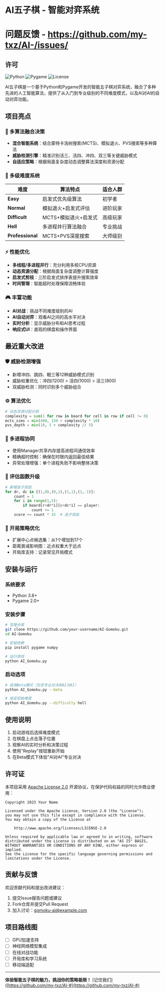 # AI五子棋 - 智能对弈系统
# 问题反馈 - https://github.com/my-txz/AI-/issues/
## 许可
![Python](https://img.shields.io/badge/Python-3.8+-blue.svg)
![Pygame](https://img.shields.io/badge/Pygame-2.0+-green.svg)
![License](https://img.shields.io/badge/License-Apache%202.0-yellow.svg)

AI五子棋是一个基于Python和Pygame开发的智能五子棋对弈系统，融合了多种先进的人工智能算法，提供了从入门到专业级别的不同难度模式，以及AI对AI的自动对弈功能。

## 项目亮点

### 🧠 多算法融合决策
- **混合智能系统**：结合蒙特卡洛树搜索(MCTS)、模拟退火、PVS搜索等多种算法
- **威胁检测引擎**：精准识别活三、活四、冲四、双三等关键威胁模式
- **自适应策略**：根据局面复杂度动态调整算法深度和资源分配

### 🚀 多级难度系统
| 难度 | 算法特点 | 适合人群 |
|------|----------|----------|
| **Easy** | 启发式优先级算法 | 初学者 |
| **Normal** | 模拟退火+启发式评估 | 进阶玩家 |
| **Difficult** | MCTS+模拟退火+启发式 | 高级玩家 |
| **Hell** | 多进程并行算法融合 | 专业挑战 |
| **Professional** | MCTS+PVS深度搜索 | 大师级别 |

### ⚡ 性能优化
- **多线程/多进程并行**：充分利用多核CPU资源
- **动态资源分配**：根据局面复杂度调整计算强度
- **启发式剪枝**：三阶启发式排序表提升搜索效率
- **时间管理**：智能超时处理保障流畅体验

### 🎮 丰富功能
- **AI对战**：挑战不同难度级别的AI
- **AI自动对弈**：观看AI之间的高水平对决
- **实时分析**：显示威胁分布和AI思考过程
- **响应式UI**：直观的棋盘和操作界面

## 最近重大改进

### 🛡 威胁检测增强
- 新增冲四、跳四、眠三等12种威胁模式识别
- 威胁权重优化：冲四(1200) > 活四(1000) > 活三(800)
- 双威胁检测：同时识别多个威胁组合

### ⚙ 算法优化
```python
# 动态资源分配示例
complexity = sum(1 for row in board for cell in row if cell != 0)
mcts_sims = min(400, 150 + complexity * 10)
pvs_depth = min(10, 5 + complexity // 5)
```

### 🔄 多进程协同
- 使用Manager共享内存提高进程间通信效率
- 精确超时控制：确保在时限内返回最佳结果
- 异常处理增强：单个进程失败不影响整体决策

### 🧩 评估函数升级
```python
# 新增连子奖励
for dr, dc in [(1,0),(0,1),(1,1),(1,-1)]:
    count = 1
    for i in range(1,5):
        if board[r+dr*i][c+dc*i] == player:
            count += 1
    score += count * 15  # 连子奖励
```

### 🧭 开局策略优化
- 扩展中心点候选集：从1个增加到17个
- 距离衰减影响图：近点权重大于远点
- 开局库支持：记录常见开局模式

## 安装与运行

### 系统要求
- Python 3.8+
- Pygame 2.0+

### 安装步骤
```bash
# 克隆仓库
git clone https://github.com/your-username/AI-Gomoku.git
cd AI-Gomoku

# 安装依赖
pip install pygame numpy

# 运行游戏
python AI_Gomoku.py
```

### 启动选项
```bash
# 启用Beta模式（包含专业对决和AI对AI）
python AI_Gomoku.py --beta

# 指定初始难度
python AI_Gomoku.py --difficulty hell
```

## 使用说明

1. 启动游戏后选择难度模式
2. 在棋盘上点击落子位置
3. 观察AI的实时分析和决策过程
4. 使用"Replay"按钮重新开始
5. 在Beta模式下体验"AI对AI"专业对决

## 许可证

本项目采用 [Apache License 2.0](LICENSE) 开源协议，在保护代码权益的同时允许商业使用：

```text
Copyright 2023 Your Name

Licensed under the Apache License, Version 2.0 (the "License");
you may not use this file except in compliance with the License.
You may obtain a copy of the License at

    http://www.apache.org/licenses/LICENSE-2.0

Unless required by applicable law or agreed to in writing, software
distributed under the License is distributed on an "AS IS" BASIS,
WITHOUT WARRANTIES OR CONDITIONS OF ANY KIND, either express or implied.
See the License for the specific language governing permissions and
limitations under the License.
```

## 贡献与反馈

欢迎贡献代码和提出改进建议：

1. 提交Issue报告问题或建议
2. Fork仓库并提交Pull Request
3. 加入讨论：gomoku-ai@example.com

## 项目路线图

- [ ] GPU加速支持
- [ ] 神经网络模型集成
- [ ] 在线对战功能
- [ ] 开局库和学习系统
- [ ] 移动端适配

---

**体验智能五子棋的魅力，挑战你的策略极限！** [记住我们]([https://github.com/my-txz/AI-#](https://github.com/my-txz/AI-#)
